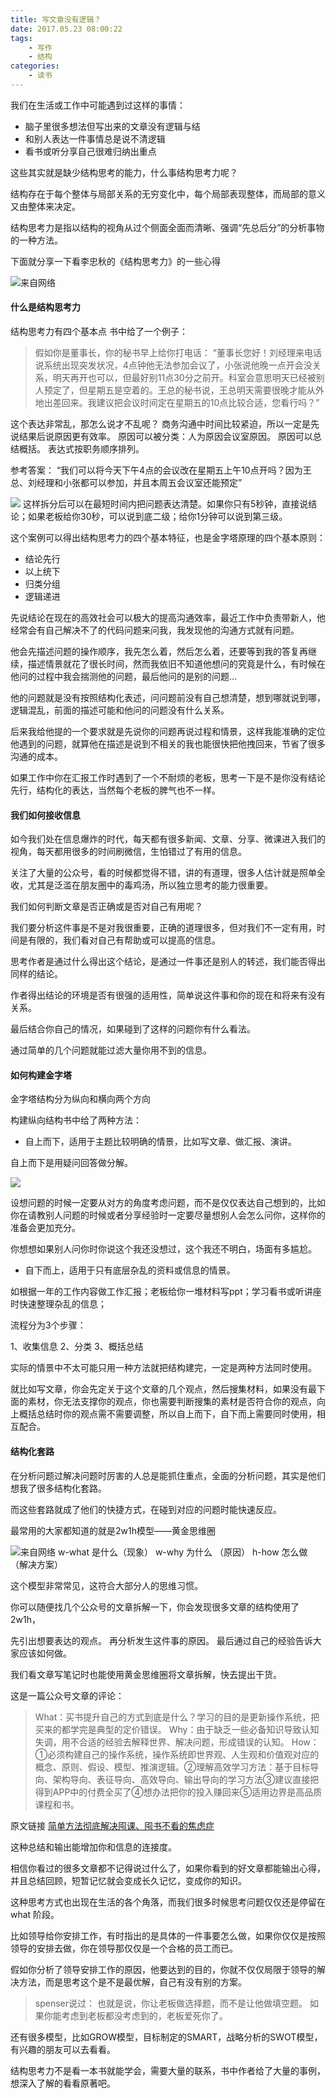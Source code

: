 ```yaml
---
title: 写文章没有逻辑？
date: 2017.05.23 08:00:22
tags:
	- 写作
	- 结构
categories:
	- 读书
---
```

我们在生活或工作中可能遇到过这样的事情：
- 脑子里很多想法但写出来的文章没有逻辑与结
- 和别人表达一件事情总是说不清逻辑
- 看书或听分享自己很难归纳出重点

这些其实就是缺少结构思考的能力，什么事结构思考力呢？

结构存在于每个整体与局部关系的无穷变化中，每个局部表现整体，而局部的意义又由整体来决定。

结构思考力是指以结构的视角从过个侧面全面而清晰、强调“先总后分”的分析事物的一种方法。

下面就分享一下看李忠秋的《结构思考力》的一些心得

![来自网络](http://upload-images.jianshu.io/upload_images/4702918-abb6859185d23211.png?imageMogr2/auto-orient/strip%7CimageView2/2/w/1240)

#### 什么是结构思考力
结构思考力有四个基本点
书中给了一个例子：
>假如你是董事长，你的秘书早上给你打电话：
>“董事长您好！刘经理来电话说系统出现突发状况，4点钟他无法参加会议了，小张说他晚一点开会没关系，明天再开也可以，但最好别11点30分之前开。科室会意思明天已经被别人预定了，但星期五是空着的。王总的秘书说，王总明天需要很晚才能从外地出差回来。我建议把会议时间定在星期五的10点比较合适，您看行吗？”

这个表达非常乱，那怎么说才不乱呢？
商务沟通中时间比较紧迫，所以一定是先说结果后说原因更有效率。
原因可以被分类：人为原因会议室原因。
原因可以总结概括。
表达式按职务顺序排列。

参考答案：
 “我们可以将今天下午4点的会议改在星期五上午10点开吗？因为王总、刘经理和小张都可以参加，并且本周五会议室还能预定”

![](http://upload-images.jianshu.io/upload_images/4702918-327d848dd070ab3b.png?imageMogr2/auto-orient/strip%7CimageView2/2/w/1240)
这样拆分后可以在最短时间内把问题表达清楚。如果你只有5秒钟，直接说结论；如果老板给你30秒，可以说到底二级；给你1分钟可以说到第三级。

这个案例可以得出结构思考力的四个基本特征，也是金字塔原理的四个基本原则：
- 结论先行
- 以上统下
- 归类分组
- 逻辑递进

先说结论在现在的高效社会可以极大的提高沟通效率，最近工作中负责带新人，他经常会有自己解决不了的代码问题来问我，我发现他的沟通方式就有问题。

他会先描述问题的操作顺序，我先怎么着，然后怎么着，还要等到我的答复再继续，描述情景就花了很长时间，然而我依旧不知道他想问的究竟是什么，有时候在他问的过程中我会揣测他的问题，最后他问的是别的问题... 

他的问题就是没有按照结构化表述，问问题前没有自己想清楚，想到哪就说到哪，逻辑混乱，前面的描述可能和他问的问题没有什么关系。

后来我给他提的一个要求就是先说你的问题再说过程和情景，这样我能准确的定位他遇到的问题，就算他在描述是说到不相关的我也能很快把他拽回来，节省了很多沟通的成本。

如果工作中你在汇报工作时遇到了一个不耐烦的老板，思考一下是不是你没有结论先行，结构化的表达，当然每个老板的脾气也不一样。

#### 我们如何接收信息
如今我们处在信息爆炸的时代，每天都有很多新闻、文章、分享、微课进入我们的视角，每天都用很多的时间刷微信，生怕错过了有用的信息。

关注了大量的公众号，看的时候都觉得不错，讲的有道理，很多人估计就是照单全收，尤其是泛滥在朋友圈中的毒鸡汤，所以独立思考的能力很重要。

我们如何判断文章是否正确或是否对自己有用呢？

我们要分析这件事是不是对我很重要，正确的道理很多，但对我们不一定有用，时间是有限的，我们看对自己有帮助或可以提高的信息。

思考作者是通过什么得出这个结论，是通过一件事还是别人的转述，我们能否得出同样的结论。

作者得出结论的环境是否有很强的适用性，简单说这件事和你的现在和将来有没有关系。

最后结合你自己的情况，如果碰到了这样的问题你有什么看法。

通过简单的几个问题就能过滤大量你用不到的信息。

#### 如何构建金字塔

金字塔结构分为纵向和横向两个方向

构建纵向结构书中给了两种方法：
- 自上而下，适用于主题比较明确的情景，比如写文章、做汇报、演讲。

自上而下是用疑问回答做分解。

![](http://upload-images.jianshu.io/upload_images/4702918-e23b7f283689d59e.png?imageMogr2/auto-orient/strip%7CimageView2/2/w/1240)

设想问题的时候一定要从对方的角度考虑问题，而不是仅仅表达自己想到的，比如你在请教别人问题的时候或者分享经验时一定要尽量想别人会怎么问你，这样你的准备会更加充分。

你想想如果别人问你时你说这个我还没想过，这个我还不明白，场面有多尴尬。

- 自下而上，适用于只有底层杂乱的资料或信息的情景。

如根据一年的工作内容做工作汇报；老板给你一堆材料写ppt；学习看书或听讲座时快速整理杂乱的信息；

流程分为3个步骤：

1、收集信息
2、分类
3、概括总结

实际的情景中不太可能只用一种方法就把结构建完，一定是两种方法同时使用。

就比如写文章，你会先定关于这个文章的几个观点，然后搜集材料，如果没有最下面的素材，你无法支撑你的观点，你也需要判断搜集的素材是否符合你的观点，向上概括总结时你的观点需不需要调整，所以自上而下，自下而上需要同时使用，相互配合。

#### 结构化套路
在分析问题过解决问题时厉害的人总是能抓住重点，全面的分析问题，其实是他们想我了很多结构化套路。

而这些套路就成了他们的快捷方式，在碰到对应的问题时能快速反应。

最常用的大家都知道的就是2w1h模型——黄金思维圈

![来自网络](http://upload-images.jianshu.io/upload_images/4702918-f7a9a286ac188248.png?imageMogr2/auto-orient/strip%7CimageView2/2/w/1240)
w-what 是什么（现象）
w-why  为什么 （原因）
h-how  怎么做 （解决方案）

这个模型非常常见，这符合大部分人的思维习惯。

你可以随便找几个公众号的文章拆解一下，你会发现很多文章的结构使用了2w1h，

先引出想要表达的观点。
再分析发生这件事的原因。
最后通过自己的经验告诉大家应该如何做。

我们看文章写笔记时也能使用黄金思维圈将文章拆解，快去提出干货。

这是一篇公众号文章的评论：
>What：买书提升自己的方式到底是什么？学习的目的是更新操作系统，把买来的都学完是典型的定价错误。
Why：由于缺乏一些必备知识导致认知失调，用不合适的经验去解释世界、解决问题，形成错误的认知。
How：①必须构建自己的操作系统，操作系统即世界观、人生观和价值观对应的概念、原则、假设、模型、推演逻辑。②理解高效学习方法：基于目标导向、架构导向、表征导向、高效导向、输出导向的学习方法③建议直接把得到APP中的付费全买了④想办法把你的投入赚回来⑤适用边界是高品质课程和书。

原文链接 [简单方法彻底解决囤课、囤书不看的焦虑症](http://mp.weixin.qq.com/s/sUsbBjuxzcaxwHk3x6niSQ) 

这种总结和输出能增加你和信息的连接度。

相信你看过的很多文章都不记得说过什么了，如果你看到的好文章都能输出心得，并且总结回顾，短暂记忆就会变成长久记忆，变成你的知识。

这种思考方式也出现在生活的各个角落，而我们很多时候思考问题仅仅还是停留在what 阶段。

比如领导给你安排工作，有时指出的是具体的一件事要怎么做，如果你仅仅是按照领导的安排去做，你在领导那仅仅是一个合格的员工而已。

假如你分析了领导安排工作的原因，他要达到的目的，你就不仅仅局限于领导的解决方法，而是思考这个是不是最优解，自己有没有别的方案。

>spenser说过： 
也就是说，你让老板做选择题，而不是让他做填空题。
如果你能考虑到老板都没考虑到的，老板爱死你了。

还有很多模型，比如GROW模型，目标制定的SMART，战略分析的SWOT模型，有兴趣的朋友可以去看看。

结构思考力不是看一本书就能学会，需要大量的联系，书中作者给了大量的事例，想深入了解的看看原著吧。